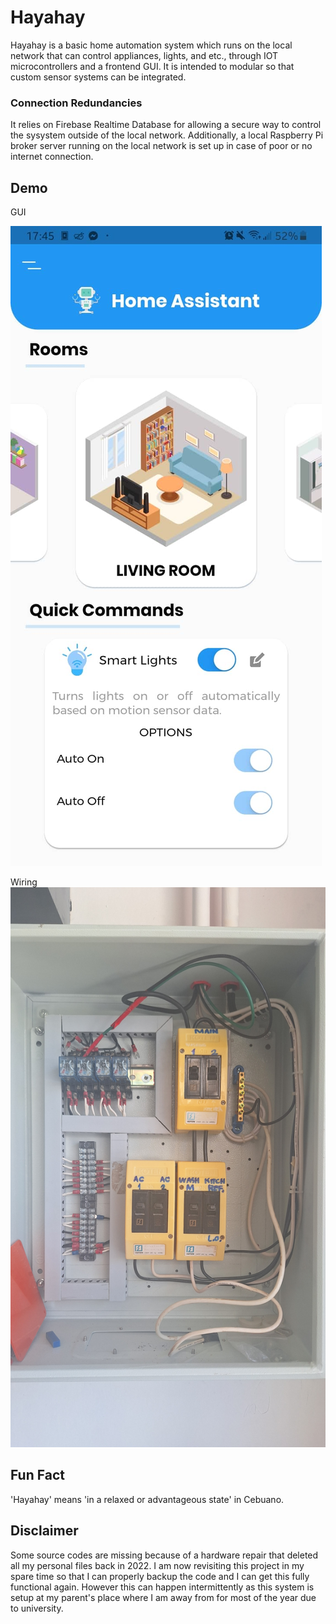 # Hayahay

Hayahay is a basic home automation system which runs on the local network that can control appliances, lights, and etc., through IOT microcontrollers and a frontend GUI. It is intended to modular so that custom sensor systems can be integrated.

### Connection Redundancies
It relies on Firebase Realtime Database for allowing a secure way to control the sysystem outside of the local network. Additionally, a local Raspberry Pi broker server running on the local network is set up in case of poor or no internet connection.

## Demo
GUI 

![Flutter GUI](https://github.com/fxs1l/Hayahay/blob/main/demos/hayahay_ui_screenshot.jpg "GUI")

Wiring
![Electrical Wiring](https://github.com/fxs1l/Hayahay/blob/main/demos/wiring.jpg "Electrical Wiring")

## Fun Fact
'Hayahay' means 'in a relaxed or advantageous state' in Cebuano.

## Disclaimer
Some source codes are missing because of a hardware repair that deleted all my personal files back in 2022. I am now revisiting this project in my spare time so that I can properly backup the code and I can get this fully functional again. However this can happen intermittently as this system is setup at my parent's place where I am away from for most of the year due to university.
